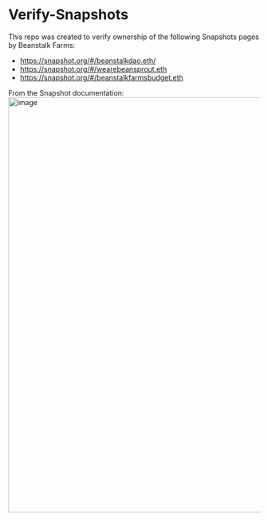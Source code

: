 # Verify-Snapshots

This repo was created to verify ownership of the following Snapshots pages by Beanstalk Farms:
* https://snapshot.org/#/beanstalkdao.eth/
* https://snapshot.org/#/wearebeansprout.eth
* https://snapshot.org/#/beanstalkfarmsbudget.eth

From the Snapshot documentation:
<img width="834" alt="image" src="https://user-images.githubusercontent.com/28496268/189683865-07e0a506-e29b-4f19-9e84-b95cd5e1ff04.png">
